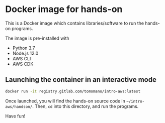 # Docker image for hands-on

This is a Docker image which contains libraries/software to run the hands-on programs.

The image is pre-installed with

- Python 3.7
- Node.js 12.0
- AWS CLI
- AWS CDK

## Launching the container in an interactive mode

```bash
docker run -it registry.gitlab.com/tomomano/intro-aws:latest
```

Once launched, you will find the hands-on source code in `~/intro-aws/handson/`.
Then, `cd` into this directory, and run the programs.

Have fun!
